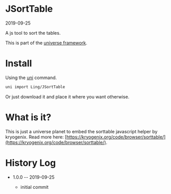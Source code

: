 JSortTable
===========
2019-09-25



A js tool to sort the tables.


This is part of the [universe framework](https://github.com/karayabin/universe-snapshot).


Install
==========
Using the [uni](https://github.com/lingtalfi/universe-naive-importer) command.
```bash
uni import Ling/JSortTable
```

Or just download it and place it where you want otherwise.






What is it?
===========

This is just a universe planet to embed the sorttable javascript helper by kryogenix.
Read more here: [https://kryogenix.org/code/browser/sorttable/](https://kryogenix.org/code/browser/sorttable/).






History Log
=============

- 1.0.0 -- 2019-09-25

    - initial commit